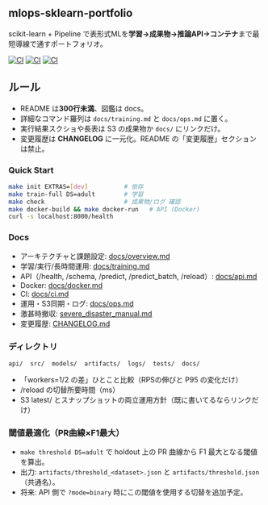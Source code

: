 ## mlops-sklearn-portfolio

scikit-learn + Pipeline で表形式MLを**学習→成果物→推論API→コンテナ**まで最短導線で通すポートフォリオ。

[![CI](https://github.com/Nickelth/mlops-sklearn-portfolio/actions/workflows/ci.yml/badge.svg)](../../actions)
[![CI](https://github.com/Nickelth/mlops-sklearn-portfolio/actions/workflows/release-ecr.yml/badge.svg)](../../actions)
[![CI](https://github.com/Nickelth/mlops-sklearn-portfolio/actions/workflows/push-s3.yml/badge.svg)](../../actions)

## ルール

* README は**300行未満**、図鑑は docs。
* 詳細なコマンド羅列は `docs/training.md` と `docs/ops.md` に置く。
* 実行結果スクショや長表は S3 の成果物か `docs/` にリンクだけ。
* 変更履歴は **CHANGELOG** に一元化。README の「変更履歴」セクションは禁止。

### Quick Start
```bash
make init EXTRAS=[dev]          # 依存
make train-full DS=adult        # 学習
make check                      # 成果物/ログ 確認
make docker-build && make docker-run   # API (Docker)
curl -s localhost:8000/health
```

### Docs

* アーキテクチャと課題設定: [docs/overview.md](docs/overview.md)
* 学習/実行/長時間運用: [docs/training.md](docs/training.md)
* API（/health, /schema, /predict, /predict\_batch, /reload）: [docs/api.md](docs/api.md)
* Docker: [docs/docker.md](docs/docker.md)
* CI: [docs/ci.md](docs/ci.md)
* 運用・S3同期・ログ: [docs/ops.md](docs/ops.md)
* 激甚時撤収: [severe\_disaster\_manual.md](docs/severe_disaster_manual.md)
* 変更履歴: [CHANGELOG.md](CHANGELOG.md)

### ディレクトリ

```
api/  src/  models/  artifacts/  logs/  tests/  docs/
```

- 「workers=1/2 の差」ひとこと比較（RPSの伸びと P95 の変化だけ）
- /reload の切替所要時間（ms）
- S3 latest/ とスナップショットの両立運用方針（既に書いてるならリンクだけ）

### 閾値最適化（PR曲線×F1最大）

- `make threshold DS=adult` で holdout 上の PR 曲線から F1 最大となる閾値を算出。
- 出力: `artifacts/threshold_<dataset>.json` と `artifacts/threshold.json`（共通名）。
- 将来: API 側で `?mode=binary` 時にこの閾値を使用する切替を追加予定。
